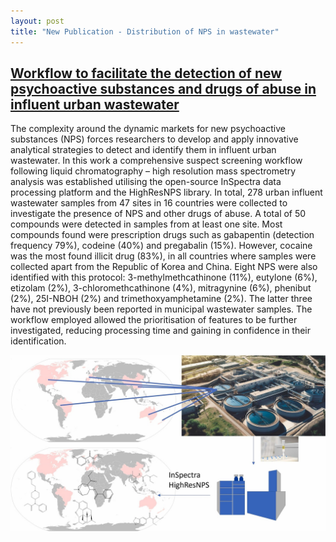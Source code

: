 ```yaml
---
layout: post
title: "New Publication - Distribution of NPS in wastewater"
---
```


## [Workflow to facilitate the detection of new psychoactive substances and drugs of abuse in influent urban wastewater](https://www.sciencedirect.com/science/article/pii/S030438942400534X)


The complexity around the dynamic markets for new psychoactive substances (NPS) forces researchers to develop and apply innovative analytical strategies to detect and identify them in influent urban wastewater. In this work a comprehensive suspect screening workflow following liquid chromatography – high resolution mass spectrometry analysis was established utilising the open-source InSpectra data processing platform and the HighResNPS library. In total, 278 urban influent wastewater samples from 47 sites in 16 countries were collected to investigate the presence of NPS and other drugs of abuse. A total of 50 compounds were detected in samples from at least one site. Most compounds found were prescription drugs such as gabapentin (detection frequency 79%), codeine (40%) and pregabalin (15%). However, cocaine was the most found illicit drug (83%), in all countries where samples were collected apart from the Republic of Korea and China. Eight NPS were also identified with this protocol: 3-methylmethcathinone (11%), eutylone (6%), etizolam (2%), 3-chloromethcathinone (4%), mitragynine (6%), phenibut (2%), 25I-NBOH (2%) and trimethoxyamphetamine (2%). The latter three have not previously been reported in municipal wastewater samples. The workflow employed allowed the prioritisation of features to be further investigated, reducing processing time and gaining in confidence in their identification.


<img src="https://github.com/EMCMS/emcms/blob/gh-pages/assets/img/TOC_JHM_Bade_2024.jpg?raw=true" alt="Graphical Abstract" width="800"/> 
